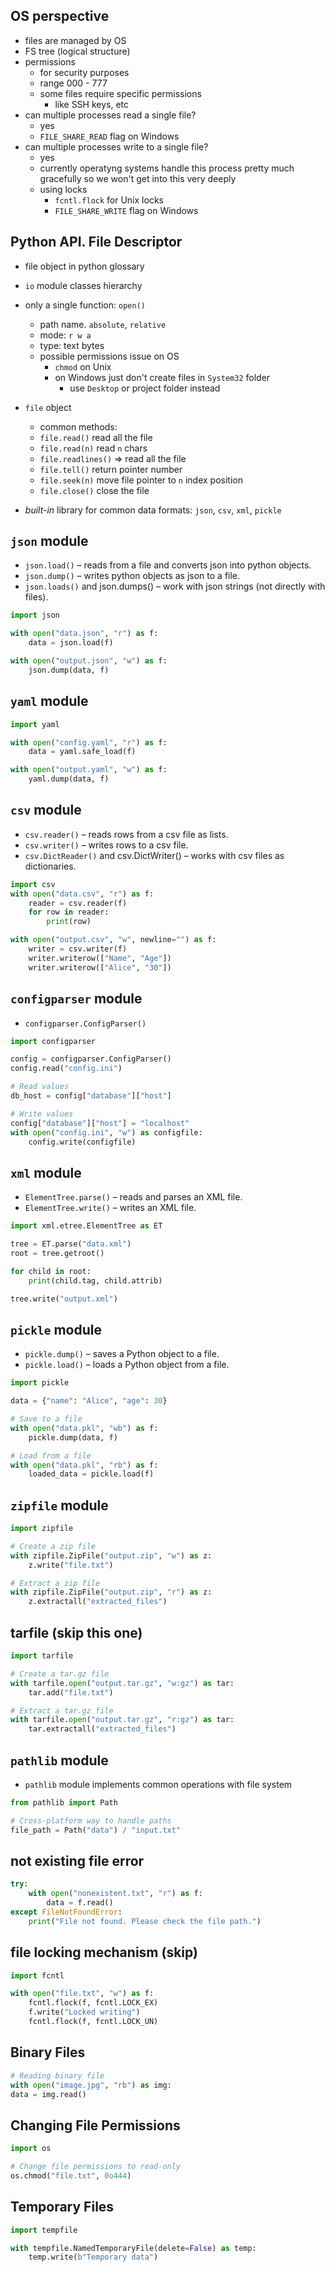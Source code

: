 ## OS perspective

- files are managed by OS
- FS tree (logical structure)
- permissions
  - for security purposes
  - range 000 - 777
  - some files require specific permissions
    - like SSH keys, etc
- can multiple processes read a single file?
  - yes
  - `FILE_SHARE_READ` flag on Windows
- can multiple processes write to a single file?
  - yes
  - currently operatyng systems handle this process pretty much gracefully so we won't get into this very deeply
  - using locks
    - `fcntl.flock` for Unix locks
    - `FILE_SHARE_WRITE` flag on Windows

## Python API. File Descriptor

- file object in python glossary
- `io` module classes hierarchy
- only a single function: `open()`
  - path name. `absolute`, `relative`
  - mode: `r w a`
  - type: text bytes
  - possible permissions issue on OS
    - `chmod` on Unix
    - on Windows just don't create files in `System32` folder
      - use `Desktop` or project folder instead
- `file` object

  - common methods:
  - `file.read()` read all the file
  - `file.read(n)` read `n` chars
  - `file.readlines()` => read all the file
  - `file.tell()` return pointer number
  - `file.seek(n)` move file pointer to `n` index position
  - `file.close()` close the file

- _built-in_ library for common data formats: `json`, `csv`, `xml`, `pickle`

## `json` module

- `json.load()` – reads from a file and converts json into python objects.
- `json.dump()` – writes python objects as json to a file.
- `json.loads()` and json.dumps() – work with json strings (not directly with files).

```python
import json

with open("data.json", "r") as f:
    data = json.load(f)

with open("output.json", "w") as f:
    json.dump(data, f)
```

## `yaml` module

```python
import yaml

with open("config.yaml", "r") as f:
    data = yaml.safe_load(f)

with open("output.yaml", "w") as f:
    yaml.dump(data, f)
```

## `csv` module

- `csv.reader()` – reads rows from a csv file as lists.
- `csv.writer()` – writes rows to a csv file.
- `csv.DictReader()` and csv.DictWriter() – works with csv files as dictionaries.

```python
import csv
with open("data.csv", "r") as f:
    reader = csv.reader(f)
    for row in reader:
        print(row)

with open("output.csv", "w", newline="") as f:
    writer = csv.writer(f)
    writer.writerow(["Name", "Age"])
    writer.writerow(["Alice", "30"])
```

## `configparser` module

- `configparser.ConfigParser()`

```python
import configparser

config = configparser.ConfigParser()
config.read("config.ini")

# Read values
db_host = config["database"]["host"]

# Write values
config["database"]["host"] = "localhost"
with open("config.ini", "w") as configfile:
    config.write(configfile)
```

## `xml` module

- `ElementTree.parse()` – reads and parses an XML file.
- `ElementTree.write()` – writes an XML file.

```python
import xml.etree.ElementTree as ET

tree = ET.parse("data.xml")
root = tree.getroot()

for child in root:
    print(child.tag, child.attrib)

tree.write("output.xml")
```

## `pickle` module

- `pickle.dump()` – saves a Python object to a file.
- `pickle.load()` – loads a Python object from a file.

```python
import pickle

data = {"name": "Alice", "age": 30}

# Save to a file
with open("data.pkl", "wb") as f:
    pickle.dump(data, f)

# Load from a file
with open("data.pkl", "rb") as f:
    loaded_data = pickle.load(f)
```

## `zipfile` module

```python
import zipfile

# Create a zip file
with zipfile.ZipFile("output.zip", "w") as z:
    z.write("file.txt")

# Extract a zip file
with zipfile.ZipFile("output.zip", "r") as z:
    z.extractall("extracted_files")
```

## tarfile (skip this one)

```python
import tarfile

# Create a tar.gz file
with tarfile.open("output.tar.gz", "w:gz") as tar:
    tar.add("file.txt")

# Extract a tar.gz file
with tarfile.open("output.tar.gz", "r:gz") as tar:
    tar.extractall("extracted_files")
```


## `pathlib` module

- `pathlib` module implements common operations with file system

```python
from pathlib import Path

# Cross-platform way to handle paths
file_path = Path("data") / "input.txt"
```

## not existing file error

```python
try:
    with open("nonexistent.txt", "r") as f:
        data = f.read()
except FileNotFoundError:
    print("File not found. Please check the file path.")
```

## file locking mechanism (skip)

```python
import fcntl

with open("file.txt", "w") as f:
    fcntl.flock(f, fcntl.LOCK_EX)
    f.write("Locked writing")
    fcntl.flock(f, fcntl.LOCK_UN)
```

## Binary Files

```python
# Reading binary file
with open("image.jpg", "rb") as img:
data = img.read()
```

## Changing File Permissions

```python
import os

# Change file permissions to read-only
os.chmod("file.txt", 0o444)
```

## Temporary Files

```python
import tempfile

with tempfile.NamedTemporaryFile(delete=False) as temp:
    temp.write(b"Temporary data")
```

